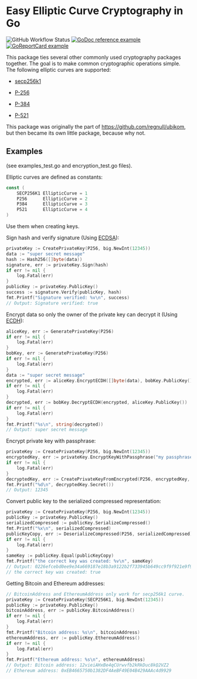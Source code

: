 # Easy Elliptic Curve Cryptography in Go

![GitHub Workflow Status](https://github.com/regnull/easyecc/actions/workflows/go.yml/badge.svg)
[![GoDoc reference example](https://img.shields.io/badge/godoc-reference-blue.svg)](https://godoc.org/github.com/regnull/easyecc)
[![GoReportCard example](https://goreportcard.com/badge/github.com/regnull/easyecc)](https://goreportcard.com/report/github.com/regnull/easyecc)

This package ties several other commonly used cryptography packages together. The goal is to make common cryptographic operations simple. 
The following elliptic curves are supported:

* [secp256k1](https://en.bitcoin.it/wiki/Secp256k1)

* [P-256](https://neuromancer.sk/std/nist/P-256)

* [P-384](https://neuromancer.sk/std/nist/P-384)

* [P-521](https://neuromancer.sk/std/nist/P-521)


This package was originally the part of https://github.com/regnull/ubikom, but then became its own little package, because why not.

## Examples

(see examples_test.go and encryption_test.go files).

Elliptic curves are defined as constants:

```Go
const (
	SECP256K1 EllipticCurve = 1
	P256      EllipticCurve = 2
	P384      EllipticCurve = 3
	P521      EllipticCurve = 4
)
```

Use them when creating keys.

Sign hash and verify signature (Using [ECDSA](https://en.wikipedia.org/wiki/Elliptic_Curve_Digital_Signature_Algorithm)):

```Go
privateKey := CreatePrivateKey(P256, big.NewInt(12345))
data := "super secret message"
hash := Hash256([]byte(data))
signature, err := privateKey.Sign(hash)
if err != nil {
	log.Fatal(err)
}
publicKey := privateKey.PublicKey()
success := signature.Verify(publicKey, hash)
fmt.Printf("Signature verified: %v\n", success)
// Output: Signature verified: true
```

Encrypt data so only the owner of the private key can decrypt it (Using [ECDH](https://en.wikipedia.org/wiki/Elliptic-curve_Diffie%E2%80%93Hellman)):

```Go
aliceKey, err := GeneratePrivateKey(P256)
if err != nil {
	log.Fatal(err)
}
bobKey, err := GeneratePrivateKey(P256)
if err != nil {
	log.Fatal(err)
}
data := "super secret message"
encrypted, err := aliceKey.EncryptECDH([]byte(data), bobKey.PublicKey())
if err != nil {
	log.Fatal(err)
}
decrypted, err := bobKey.DecryptECDH(encrypted, aliceKey.PublicKey())
if err != nil {
	log.Fatal(err)
}
fmt.Printf("%s\n", string(decrypted))
// Output: super secret message
```

Encrypt private key with passphrase:

```Go
privateKey := CreatePrivateKey(P256, big.NewInt(12345))
encryptedKey, err := privateKey.EncryptKeyWithPassphrase("my passphrase")
if err != nil {
	log.Fatal(err)
}
decryptedKey, err := CreatePrivateKeyFromEncrypted(P256, encryptedKey, "my passphrase")
fmt.Printf("%d\n", decryptedKey.Secret())
// Output: 12345
```

Convert public key to the serialized compressed representation:

```Go
privateKey := CreatePrivateKey(P256, big.NewInt(12345))
publicKey := privateKey.PublicKey()
serializedCompressed := publicKey.SerializeCompressed()
fmt.Printf("%x\n", serializedCompressed)
publicKeyCopy, err := DeserializeCompressed(P256, serializedCompressed)
if err != nil {
	log.Fatal(err)
}
sameKey := publicKey.Equal(publicKeyCopy)
fmt.Printf("the correct key was created: %v\n", sameKey)
// Output: 0226efcebd0ee9e34a669187e18b3a9122b2f733945b649cc9f9f921e9f9dad812
// the correct key was created: true
```

Getting Bitcoin and Ethereum addresses:
```Go
// BitcoinAddress and EthereumAddress only work for secp256k1 curve.
privateKey := CreatePrivateKey(SECP256K1, big.NewInt(12345))
publicKey := privateKey.PublicKey()
bitcoinAddress, err := publicKey.BitcoinAddress()
if err != nil {
	log.Fatal(err)
}
fmt.Printf("Bitcoin address: %s\n", bitcoinAddress)
ethereumAddress, err := publicKey.EthereumAddress()
if err != nil {
	log.Fatal(err)
}
fmt.Printf("Ethereum address: %s\n", ethereumAddress)
// Output: Bitcoin address: 12vieiAHxBe4qCUrwvfb2kRkDuc8kQ2VZ2
// Ethereum address: 0xEB4665750b1382DF4AeBF49E04B429AAAc4d9929
```
